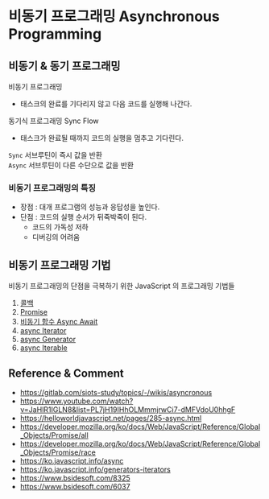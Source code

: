 # 비동기 프로그래밍  Asynchronous Programming

## 비동기 & 동기 프로그래밍
비동기 프로그래밍 
- 태스크의 완료를 기다리지 않고 다음 코드를 실행해 나간다.

동기식 프로그래밍 Sync Flow
- 태스크가 완료될 때까지 코드의 실행을 멈추고 기다린다.

`Sync` 서브루틴이 즉시 값을 반환   
`Async` 서브루틴이 다른 수단으로 값을 반환


### 비동기 프로그래밍의 특징
- 장점 : 대개 프로그램의 성능과 응답성을 높인다.
- 단점 : 코드의 실행 순서가 뒤죽박죽이 된다.
    - 코드의 가독성 저하
    - 디버깅의 어려움
    
## 비동기 프로그래밍 기법
비동기 프로그래밍의 단점을 극복하기 위한 JavaScript 의 프로그래밍 기법들

1. [콜백](./콜백%20Callback)
1. [Promise](./Promise)
1. [비동기 함수 Async Await](./비동기%20함수%20Async%20Await)
1. [async Iterator](./Async%20Iterator)
1. [async Generator](./Async%20Generator)
1. [async Iterable](./Async%20Iterable)


Reference & Comment
--
- https://gitlab.com/siots-study/topics/-/wikis/asyncronous
- https://www.youtube.com/watch?v=JaHlR1IGLN8&list=PL7jH19IHhOLMmmjrwCi7-dMFVdoU0hhgF
- https://helloworldjavascript.net/pages/285-async.html
- https://developer.mozilla.org/ko/docs/Web/JavaScript/Reference/Global_Objects/Promise/all
- https://developer.mozilla.org/ko/docs/Web/JavaScript/Reference/Global_Objects/Promise/race
- https://ko.javascript.info/async
- https://ko.javascript.info/generators-iterators
- https://www.bsidesoft.com/8325
- https://www.bsidesoft.com/6037

